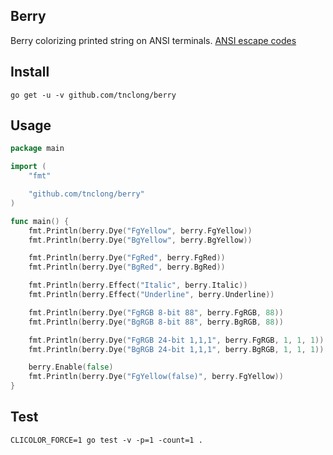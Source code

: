 ## Berry

Berry colorizing printed string on ANSI terminals.
[ANSI escape codes](http://en.wikipedia.org/wiki/ANSI_escape_code)

## Install

```
go get -u -v github.com/tnclong/berry
```

## Usage

```go
package main

import (
	"fmt"

	"github.com/tnclong/berry"
)

func main() {
	fmt.Println(berry.Dye("FgYellow", berry.FgYellow))
	fmt.Println(berry.Dye("BgYellow", berry.BgYellow))

	fmt.Println(berry.Dye("FgRed", berry.FgRed))
	fmt.Println(berry.Dye("BgRed", berry.BgRed))

	fmt.Println(berry.Effect("Italic", berry.Italic))
	fmt.Println(berry.Effect("Underline", berry.Underline))

	fmt.Println(berry.Dye("FgRGB 8-bit 88", berry.FgRGB, 88))
	fmt.Println(berry.Dye("BgRGB 8-bit 88", berry.BgRGB, 88))

	fmt.Println(berry.Dye("FgRGB 24-bit 1,1,1", berry.FgRGB, 1, 1, 1))
	fmt.Println(berry.Dye("BgRGB 24-bit 1,1,1", berry.BgRGB, 1, 1, 1))

	berry.Enable(false)
	fmt.Println(berry.Dye("FgYellow(false)", berry.FgYellow))
}
```

## Test

```
CLICOLOR_FORCE=1 go test -v -p=1 -count=1 .
```
